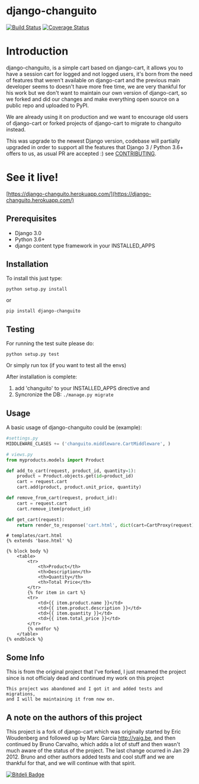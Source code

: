 django-changuito
=================

[![Build Status](https://travis-ci.org/angvp/django-changuito.png)](https://travis-ci.org/angvp/django-changuito)
[![Coverage Status](https://coveralls.io/repos/angvp/django-changuito/badge.svg?branch=master&service=github)](https://coveralls.io/github/angvp/django-changuito?branch=master)


# Introduction

django-changuito, is a simple cart based on django-cart, it allows you to have
a session cart for logged and not logged users, it's born from the need of features
that weren't available on django-cart and the previous main developer seems to
doesn't have more free time, we are very thankful for his work but we don't
want to maintain our own version of django-cart, so we forked and did our changes
and make everything open source on a public repo and uploaded to PyPI.

We are already using it on production and we want to encourage old users
of django-cart or forked projects of django-cart to migrate to changuito instead.

This was upgrade to the newest Django version, codebase will partially upgraded
in order to support all the features that Django 3 / Python 3.6+ offers to us,
as usual PR are accepted :) see [CONTRIBUTING](https://github.com/angvp/CONTRIBUTING.rst). 

# See it live!

[https://django-changuito.herokuapp.com/](https://django-changuito.herokuapp.com/)


## Prerequisites

- Django 3.0 
- Python 3.6+
- django content type framework in your INSTALLED_APPS

## Installation

To install this just type:

```
python setup.py install
```

or

```
pip install django-changuito
```

## Testing

For running the test suite please do:

```
python setup.py test 
```

Or simply run tox (if you want to test all the envs)

After installation is complete:

1. add 'changuito' to your INSTALLED_APPS directive and
2. Syncronize the DB: `./manage.py migrate`

## Usage

A basic usage of django-changuito could be (example):

```python
#settings.py
MIDDLEWARE_CLASES += ('changuito.middleware.CartMiddleware', )
```


```python
# views.py
from myproducts.models import Product

def add_to_cart(request, product_id, quantity=1):
    product = Product.objects.get(id=product_id)
    cart = request.cart 
    cart.add(product, product.unit_price, quantity)

def remove_from_cart(request, product_id):
    cart = request.cart 
    cart.remove_item(product_id)

def get_cart(request):
    return render_to_response('cart.html', dict(cart=CartProxy(request)))
```

```django
# templates/cart.html
{% extends 'base.html' %}

{% block body %}
    <table>
        <tr>
            <th>Product</th>
            <th>Description</th>
            <th>Quantity</th>
            <th>Total Price</th>
        </tr>
        {% for item in cart %}
        <tr>
            <td>{{ item.product.name }}</td>
            <td>{{ item.product.description }}</td>
            <td>{{ item.quantity }}</td>
            <td>{{ item.total_price }}</td>
        </tr>
        {% endfor %}
    </table>
{% endblock %}
```

## Some Info

This is from the original project that I've forked, I just renamed the project since
is not officialy dead and continued my work on this project

```
This project was abandoned and I got it and added tests and migrations, 
and I will be maintaining it from now on. 
```

## A note on the authors of this project

This project is a fork of django-cart which was originally started by Eric Woudenberg and followed up by Marc Garcia <http://vaig.be>, and then continued by Bruno Carvalho, which adds a lot of stuff and then wasn't much aware of the status of the project.
The last change ocurred in Jan 29 2012. Bruno and other authors added tests and cool stuff and we are thankful for that, and we will continue with that spirit.


[![Bitdeli Badge](https://d2weczhvl823v0.cloudfront.net/angvp/django-changuito/trend.png)](https://bitdeli.com/free "Bitdeli Badge")
